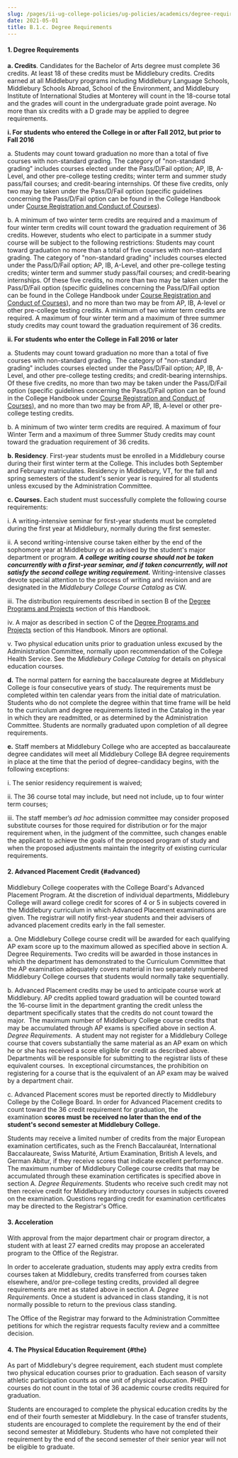 ```yaml
---
slug: /pages/ii-ug-college-policies/ug-policies/academics/degree-requires
date: 2021-05-01
title: B.1.c. Degree Requirements
---
```

#### **1\. Degree Requirements**

**a. Credits**. Candidates for the Bachelor of Arts degree must complete 36 credits. At least 18 of these credits must be Middlebury credits. Credits earned at all Middlebury programs including Middlebury Language Schools, Middlebury Schools Abroad, School of the Environment, and Middlebury Institute of International Studies at Monterey will count in the 18-course total and the grades will count in the undergraduate grade point average. No more than six credits with a D grade may be applied to degree requirements.  


**i. For students who entered the College in or after Fall 2012, but prior to Fall 2016**

a. Students may count toward graduation no more than a total of five courses with non-standard grading. The category of "non-standard grading" includes courses elected under the Pass/D/Fail option; AP, IB, A-Level, and other pre-college testing credits; winter term and summer study pass/fail courses; and credit-bearing internships. Of these five credits, only two may be taken under the Pass/D/Fail option (specific guidelines concerning the Pass/D/Fail option can be found in the College Handbook under [Course Registration and Conduct of Courses](/pages/ii-ug-college-policies/ug-policies/academics/course-reg-course-conduct)).

b. A minimum of two winter term credits are required and a maximum of four winter term credits will count toward the graduation requirement of 36 credits. However, students who elect to participate in a summer study course will be subject to the following restrictions: Students may count toward graduation no more than a total of five courses with non-standard grading. The category of "non-standard grading" includes courses elected under the Pass/D/Fail option; AP, IB, A-Level, and other pre-college testing credits; winter term and summer study pass/fail courses; and credit-bearing internships. Of these five credits, no more than two may be taken under the Pass/D/Fail option (specific guidelines concerning the Pass/D/Fail option can be found in the College Handbook under [Course Registration and Conduct of Courses](/pages/ii-ug-college-policies/ug-policies/academics/course-reg-course-conduct)), and no more than two may be from AP, IB, A-level or other pre-college testing credits. A minimum of two winter term credits are required. A maximum of four winter term and a maximum of three summer study credits may count toward the graduation requirement of 36 credits.

**ii. For students who enter the College in Fall 2016 or later**

a. Students may count toward graduation no more than a total of five courses with non-standard grading.  The category of "non-standard grading" includes courses elected under the Pass/D/Fail option; AP, IB, A-Level, and other pre-college testing credits; and credit-bearing internships. Of these five credits, no more than two may be taken under the Pass/D/Fail option (specific guidelines concerning the Pass/D/Fail option can be found in the College Handbook under [Course Registration and Conduct of Courses](/pages/ii-ug-college-policies/ug-policies/academics/course-reg-course-conduct)), and no more than two may be from AP, IB, A-level or other pre-college testing credits.

b. A minimum of two winter term credits are required. A maximum of four Winter Term and a maximum of three Summer Study credits may count toward the graduation requirement of 36 credits.

**b. Residency**. First-year students must be enrolled in a Middlebury course during their first winter term at the College. This includes both September and February matriculates. Residency in Middlebury, VT, for the fall and spring semesters of the student's senior year is required for all students unless excused by the Administration Committee.

**c. Courses.** Each student must successfully complete the following course requirements:

i. A writing-intensive seminar for first-year students must be completed during the first year at Middlebury, normally during the first semester.

ii. A second writing-intensive course taken either by the end of the sophomore year at Middlebury or as advised by the student's major department or program. **_A college writing course should not be taken concurrently with a first-year seminar, and if taken concurrently, will not satisfy the second college writing requirement._** Writing-intensive classes devote special attention to the process of writing and revision and are designated in the *Middlebury College Course Catalog* as CW.

iii. The distribution requirements described in section B of the [Degree Programs and Projects](/pages/ii-ug-college-policies/ug-policies/academics/deg-prgms-proj) section of this Handbook.

iv. A major as described in section C of the [Degree Programs and Projects](/pages/ii-ug-college-policies/ug-policies/academics/deg-prgms-proj) section of this Handbook. Minors are optional.

v. Two physical education units prior to graduation unless excused by the Administration Committee, normally upon recommendation of the College Health Service. See the *Middlebury College Catalog* for details on physical education courses.

**d.** The normal pattern for earning the baccalaureate degree at Middlebury College is four consecutive years of study. The requirements must be completed within ten calendar years from the initial date of matriculation. Students who do not complete the degree within that time frame will be held to the curriculum and degree requirements listed in the Catalog in the year in which they are readmitted, or as determined by the Administration Committee. Students are normally graduated upon completion of all degree requirements.

**e.** Staff members at Middlebury College who are accepted as baccalaureate degree candidates will meet all Middlebury College BA degree requirements in place at the time that the period of degree-candidacy begins, with the following exceptions:

i. The senior residency requirement is waived;

ii. The 36 course total may include, but need not include, up to four winter term courses;

iii. The staff member’s *ad hoc* admission committee may consider proposed substitute courses for those required for distribution or for the major requirement when, in the judgment of the committee, such changes enable the applicant to achieve the goals of the proposed program of study and when the proposed adjustments maintain the integrity of existing curricular requirements.

#### **2\. Advanced Placement Credit** {#advanced}

Middlebury College cooperates with the College Board's Advanced Placement Program. At the discretion of individual departments, Middlebury College will award college credit for scores of 4 or 5 in subjects covered in the Middlebury curriculum in which Advanced Placement examinations are given. The registrar will notify first-year students and their advisers of advanced placement credits early in the fall semester.

a. One Middlebury College course credit will be awarded for each qualifying AP exam score up to the maximum allowed as specified above in section A. Degree Requirements. Two credits will be awarded in those instances in which the department has demonstrated to the Curriculum Committee that the AP examination adequately covers material in two separately numbered Middlebury College courses that students would normally take sequentially.

b. Advanced Placement credits may be used to anticipate course work at Middlebury. AP credits applied toward graduation will be counted toward the 16-course limit in the department granting the credit unless the department specifically states that the credits do not count toward the major.  The maximum number of Middlebury College course credits that may be accumulated through AP exams is specified above in section *A. Degree Requirements*.  A student may not register for a Middlebury College course that covers substantially the same material as an AP exam on which he or she has received a score eligible for credit as described above.  Departments will be responsible for submitting to the registrar lists of these equivalent courses.  In exceptional circumstances, the prohibition on registering for a course that is the equivalent of an AP exam may be waived by a department chair.

c. Advanced Placement scores must be reported directly to Middlebury College by the College Board. In order for Advanced Placement credits to count toward the 36 credit requirement for graduation, the examination **scores must be received no later than the end of the student's second semester at Middlebury College.**

Students may receive a limited number of credits from the major European examination certificates, such as the French Baccalauréat, International Baccalaureate, Swiss Maturité, Artium Examination, British A levels, and German Abitur, if they receive scores that indicate excellent performance. The maximum number of Middlebury College course credits that may be accumulated through these examination certificates is specified above in section A. *Degree Requirements*. Students who receive such credit may not then receive credit for Middlebury introductory courses in subjects covered on the examination. Questions regarding credit for examination certificates may be directed to the Registrar's Office.

#### **3\. Acceleration**

With approval from the major department chair or program director, a student with at least 27 earned credits may propose an accelerated program to the Office of the Registrar.

In order to accelerate graduation, students may apply extra credits from courses taken at Middlebury, credits transferred from courses taken elsewhere, and/or pre-college testing credits, provided all degree requirements are met as stated above in section *A. Degree Requirements*. Once a student is advanced in class standing, it is not normally possible to return to the previous class standing.

The Office of the Registrar may forward to the Administration Committee petitions for which the registrar requests faculty review and a committee decision.

#### **4\. The Physical Education Requirement** {#the}

As part of Middlebury's degree requirement, each student must complete two physical education courses prior to graduation. Each season of varsity athletic participation counts as one unit of physical education. PHED courses do not count in the total of 36 academic course credits required for graduation.

Students are encouraged to complete the physical education credits by the end of their fourth semester at Middlebury. In the case of transfer students, students are encouraged to complete the requirement by the end of their second semester at Middlebury. Students who have not completed their requirement by the end of the second semester of their senior year will not be eligible to graduate.